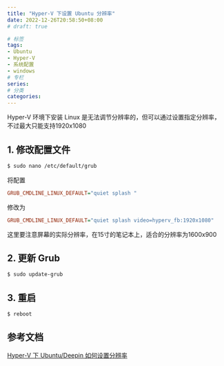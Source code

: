 ```yaml
---
title: "Hyper-V 下设置 Ubuntu 分辨率"
date: 2022-12-26T20:58:50+08:00
# draft: true

# 标签
tags:
- Ubuntu
- Hyper-V
- 系统配置
- windows
# 专栏
series:
# 分类
categories:
---
```


Hyper-V 环境下安装 Linux 是无法调节分辨率的，但可以通过设置指定分辨率，不过最大只能支持1920x1080

##  1. 修改配置文件
```bash
$ sudo nano /etc/default/grub
```
将配置
```ini
GRUB_CMDLINE_LINUX_DEFAULT="quiet splash "
```
修改为
```ini
GRUB_CMDLINE_LINUX_DEFAULT="quiet splash video=hyperv_fb:1920x1080"
```
这里要注意屏幕的实际分辨率，在15寸的笔记本上，适合的分辨率为1600x900

## 2. 更新 Grub
```bash
$ sudo update-grub
```

## 3. 重启
```bash
$ reboot
```

## 参考文档
[Hyper-V 下 Ubuntu/Deepin 如何设置分辨率](https://www.pcoic.com/system/743.html)